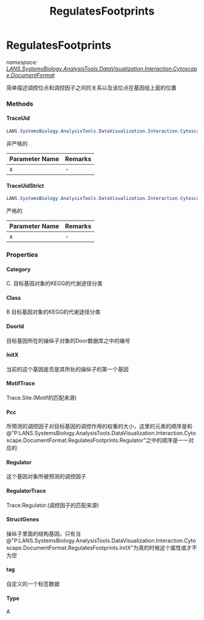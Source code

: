 ﻿---
title: RegulatesFootprints
---

# RegulatesFootprints
_namespace: [LANS.SystemsBiology.AnalysisTools.DataVisualization.Interaction.Cytoscape.DocumentFormat](N-LANS.SystemsBiology.AnalysisTools.DataVisualization.Interaction.Cytoscape.DocumentFormat.html)_

简单描述调控位点和调控因子之间的关系以及该位点在基因组上面的位置



### Methods

#### TraceUid
```csharp
LANS.SystemsBiology.AnalysisTools.DataVisualization.Interaction.Cytoscape.DocumentFormat.RegulatesFootprints.TraceUid(LANS.SystemsBiology.AnalysisTools.DataVisualization.Interaction.Cytoscape.DocumentFormat.RegulatesFootprints)
```
非严格的

|Parameter Name|Remarks|
|--------------|-------|
|x|-|


#### TraceUidStrict
```csharp
LANS.SystemsBiology.AnalysisTools.DataVisualization.Interaction.Cytoscape.DocumentFormat.RegulatesFootprints.TraceUidStrict(LANS.SystemsBiology.AnalysisTools.DataVisualization.Interaction.Cytoscape.DocumentFormat.RegulatesFootprints)
```
严格的

|Parameter Name|Remarks|
|--------------|-------|
|x|-|



### Properties

#### Category
C. 目标基因对象的KEGG的代谢途径分类
#### Class
B 目标基因对象的KEGG的代谢途径分类
#### DoorId
目标基因所在的操纵子对象的Door数据库之中的编号
#### InitX
当前的这个基因是否是其所处的操纵子的第一个基因
#### MotifTrace
Trace.Site.(Motif的匹配来源)
#### Pcc
所预测的调控因子对目标基因的调控作用的权重的大小，这里的元素的顺序是和@"P:LANS.SystemsBiology.AnalysisTools.DataVisualization.Interaction.Cytoscape.DocumentFormat.RegulatesFootprints.Regulator"之中的顺序是一一对应的
#### Regulator
这个基因对象所被预测的调控因子
#### RegulatorTrace
Trace.Regulator.(调控因子的匹配来源)
#### StructGenes
操纵子里面的结构基因，只有当@"P:LANS.SystemsBiology.AnalysisTools.DataVisualization.Interaction.Cytoscape.DocumentFormat.RegulatesFootprints.InitX"为真的时候这个属性值才不为空
#### tag
自定义的一个标签数据
#### Type
A
